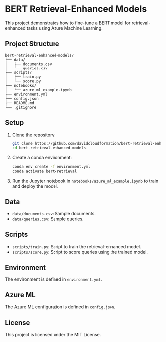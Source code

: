 # BERT Retrieval-Enhanced Models

This project demonstrates how to fine-tune a BERT model for retrieval-enhanced tasks using Azure Machine Learning.

## Project Structure

```
bert-retrieval-enhanced-models/
├── data/
│   ├── documents.csv
│   └── queries.csv
├── scripts/
│   ├── train.py
│   └── score.py
├── notebooks/
│   └── azure_ml_example.ipynb
├── environment.yml
├── config.json
├── README.md
└── .gitignore
```

## Setup

1. Clone the repository:
    ```bash
    git clone https://github.com/davidcloudformation/bert-retrieval-enhanced-models.git
    cd bert-retrieval-enhanced-models
    ```

2. Create a conda environment:
    ```bash
    conda env create -f environment.yml
    conda activate bert-retrieval
    ```

3. Run the Jupyter notebook in `notebooks/azure_ml_example.ipynb` to train and deploy the model.

## Data

- `data/documents.csv`: Sample documents.
- `data/queries.csv`: Sample queries.

## Scripts

- `scripts/train.py`: Script to train the retrieval-enhanced model.
- `scripts/score.py`: Script to score queries using the trained model.

## Environment

The environment is defined in `environment.yml`.

## Azure ML

The Azure ML configuration is defined in `config.json`.

## License

This project is licensed under the MIT License.
